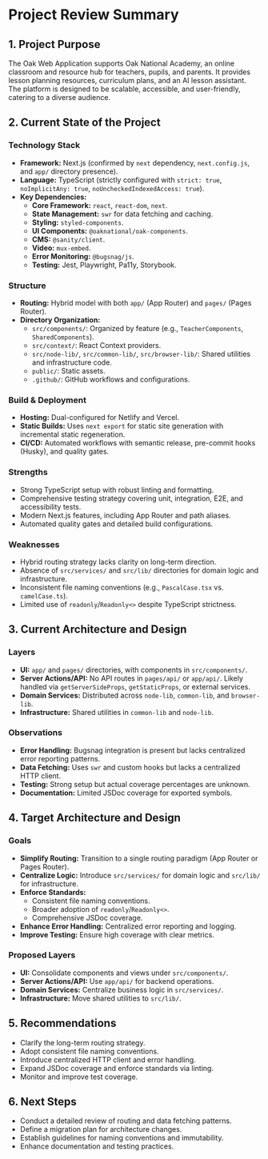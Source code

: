 # Project Review Summary

## 1. Project Purpose

The Oak Web Application supports Oak National Academy, an online classroom and resource hub for teachers, pupils, and parents. It provides lesson planning resources, curriculum plans, and an AI lesson assistant. The platform is designed to be scalable, accessible, and user-friendly, catering to a diverse audience.

## 2. Current State of the Project

### Technology Stack

- **Framework:** Next.js (confirmed by `next` dependency, `next.config.js`, and `app/` directory presence).
- **Language:** TypeScript (strictly configured with `strict: true`, `noImplicitAny: true`, `noUncheckedIndexedAccess: true`).
- **Key Dependencies:**
  - **Core Framework:** `react`, `react-dom`, `next`.
  - **State Management:** `swr` for data fetching and caching.
  - **Styling:** `styled-components`.
  - **UI Components:** `@oaknational/oak-components`.
  - **CMS:** `@sanity/client`.
  - **Video:** `mux-embed`.
  - **Error Monitoring:** `@bugsnag/js`.
  - **Testing:** Jest, Playwright, Pa11y, Storybook.

### Structure

- **Routing:** Hybrid model with both `app/` (App Router) and `pages/` (Pages Router).
- **Directory Organization:**
  - `src/components/`: Organized by feature (e.g., `TeacherComponents`, `SharedComponents`).
  - `src/context/`: React Context providers.
  - `src/node-lib/`, `src/common-lib/`, `src/browser-lib/`: Shared utilities and infrastructure code.
  - `public/`: Static assets.
  - `.github/`: GitHub workflows and configurations.

### Build & Deployment

- **Hosting:** Dual-configured for Netlify and Vercel.
- **Static Builds:** Uses `next export` for static site generation with incremental static regeneration.
- **CI/CD:** Automated workflows with semantic release, pre-commit hooks (Husky), and quality gates.

### Strengths

- Strong TypeScript setup with robust linting and formatting.
- Comprehensive testing strategy covering unit, integration, E2E, and accessibility tests.
- Modern Next.js features, including App Router and path aliases.
- Automated quality gates and detailed build configurations.

### Weaknesses

- Hybrid routing strategy lacks clarity on long-term direction.
- Absence of `src/services/` and `src/lib/` directories for domain logic and infrastructure.
- Inconsistent file naming conventions (e.g., `PascalCase.tsx` vs. `camelCase.ts`).
- Limited use of `readonly`/`Readonly<>` despite TypeScript strictness.

## 3. Current Architecture and Design

### Layers

- **UI:** `app/` and `pages/` directories, with components in `src/components/`.
- **Server Actions/API:** No API routes in `pages/api/` or `app/api/`. Likely handled via `getServerSideProps`, `getStaticProps`, or external services.
- **Domain Services:** Distributed across `node-lib`, `common-lib`, and `browser-lib`.
- **Infrastructure:** Shared utilities in `common-lib` and `node-lib`.

### Observations

- **Error Handling:** Bugsnag integration is present but lacks centralized error reporting patterns.
- **Data Fetching:** Uses `swr` and custom hooks but lacks a centralized HTTP client.
- **Testing:** Strong setup but actual coverage percentages are unknown.
- **Documentation:** Limited JSDoc coverage for exported symbols.

## 4. Target Architecture and Design

### Goals

- **Simplify Routing:** Transition to a single routing paradigm (App Router or Pages Router).
- **Centralize Logic:** Introduce `src/services/` for domain logic and `src/lib/` for infrastructure.
- **Enforce Standards:**
  - Consistent file naming conventions.
  - Broader adoption of `readonly`/`Readonly<>`.
  - Comprehensive JSDoc coverage.
- **Enhance Error Handling:** Centralized error reporting and logging.
- **Improve Testing:** Ensure high coverage with clear metrics.

### Proposed Layers

- **UI:** Consolidate components and views under `src/components/`.
- **Server Actions/API:** Use `app/api/` for backend operations.
- **Domain Services:** Centralize business logic in `src/services/`.
- **Infrastructure:** Move shared utilities to `src/lib/`.

## 5. Recommendations

- Clarify the long-term routing strategy.
- Adopt consistent file naming conventions.
- Introduce centralized HTTP client and error handling.
- Expand JSDoc coverage and enforce standards via linting.
- Monitor and improve test coverage.

## 6. Next Steps

- Conduct a detailed review of routing and data fetching patterns.
- Define a migration plan for architecture changes.
- Establish guidelines for naming conventions and immutability.
- Enhance documentation and testing practices.
